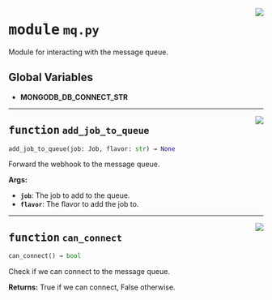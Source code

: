 <!-- markdownlint-disable -->

<a href="../webhook_router/mq.py#L0"><img align="right" style="float:right;" src="https://img.shields.io/badge/-source-cccccc?style=flat-square"></a>

# <kbd>module</kbd> `mq.py`
Module for interacting with the message queue. 

**Global Variables**
---------------
- **MONGODB_DB_CONNECT_STR**

---

<a href="../webhook_router/mq.py#L21"><img align="right" style="float:right;" src="https://img.shields.io/badge/-source-cccccc?style=flat-square"></a>

## <kbd>function</kbd> `add_job_to_queue`

```python
add_job_to_queue(job: Job, flavor: str) → None
```

Forward the webhook to the message queue. 



**Args:**
 
 - <b>`job`</b>:  The job to add to the queue. 
 - <b>`flavor`</b>:  The flavor to add the job to. 


---

<a href="../webhook_router/mq.py#L31"><img align="right" style="float:right;" src="https://img.shields.io/badge/-source-cccccc?style=flat-square"></a>

## <kbd>function</kbd> `can_connect`

```python
can_connect() → bool
```

Check if we can connect to the message queue. 



**Returns:**
  True if we can connect, False otherwise. 



